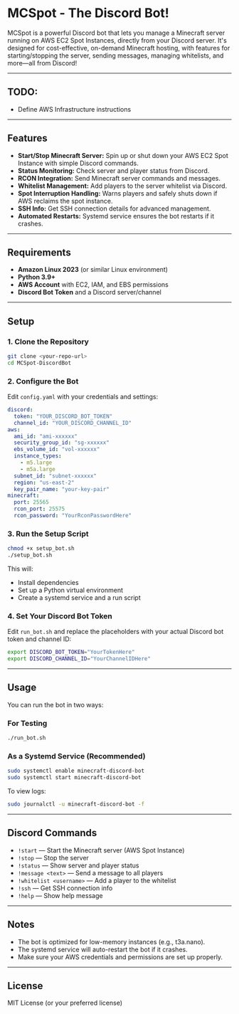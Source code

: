 # MCSpot - The Discord Bot!

MCSpot is a powerful Discord bot that lets you manage a Minecraft server running on AWS EC2 Spot Instances, directly from your Discord server. It's designed for cost-effective, on-demand Minecraft hosting, with features for starting/stopping the server, sending messages, managing whitelists, and more—all from Discord!

---

## TODO:

- Define AWS Infrastructure instructions

---

## Features

- **Start/Stop Minecraft Server:** Spin up or shut down your AWS EC2 Spot Instance with simple Discord commands.
- **Status Monitoring:** Check server and player status from Discord.
- **RCON Integration:** Send Minecraft server commands and messages.
- **Whitelist Management:** Add players to the server whitelist via Discord.
- **Spot Interruption Handling:** Warns players and safely shuts down if AWS reclaims the spot instance.
- **SSH Info:** Get SSH connection details for advanced management.
- **Automated Restarts:** Systemd service ensures the bot restarts if it crashes.

---

## Requirements

- **Amazon Linux 2023** (or similar Linux environment)
- **Python 3.9+**
- **AWS Account** with EC2, IAM, and EBS permissions
- **Discord Bot Token** and a Discord server/channel

---

## Setup

### 1. Clone the Repository

```bash
git clone <your-repo-url>
cd MCSpot-DiscordBot
```

### 2. Configure the Bot

Edit `config.yaml` with your credentials and settings:

```yaml
discord:
  token: "YOUR_DISCORD_BOT_TOKEN"
  channel_id: "YOUR_DISCORD_CHANNEL_ID"
aws:
  ami_id: "ami-xxxxxx"
  security_group_id: "sg-xxxxxx"
  ebs_volume_id: "vol-xxxxxx"
  instance_types:
    - m5.large
    - m5a.large
  subnet_id: "subnet-xxxxxx"
  region: "us-east-2"
  key_pair_name: "your-key-pair"
minecraft:
  port: 25565
  rcon_port: 25575
  rcon_password: "YourRconPasswordHere"
```

### 3. Run the Setup Script

```bash
chmod +x setup_bot.sh
./setup_bot.sh
```

This will:
- Install dependencies
- Set up a Python virtual environment
- Create a systemd service and a run script

### 4. Set Your Discord Bot Token

Edit `run_bot.sh` and replace the placeholders with your actual Discord bot token and channel ID:

```bash
export DISCORD_BOT_TOKEN="YourTokenHere"
export DISCORD_CHANNEL_ID="YourChannelIDHere"
```

---

## Usage

You can run the bot in two ways:

### For Testing

```bash
./run_bot.sh
```

### As a Systemd Service (Recommended)

```bash
sudo systemctl enable minecraft-discord-bot
sudo systemctl start minecraft-discord-bot
```

To view logs:

```bash
sudo journalctl -u minecraft-discord-bot -f
```

---

## Discord Commands

- `!start` — Start the Minecraft server (AWS Spot Instance)
- `!stop` — Stop the server
- `!status` — Show server and player status
- `!message <text>` — Send a message to all players
- `!whitelist <username>` — Add a player to the whitelist
- `!ssh` — Get SSH connection info
- `!help` — Show help message

---

## Notes

- The bot is optimized for low-memory instances (e.g., t3a.nano).
- The systemd service will auto-restart the bot if it crashes.
- Make sure your AWS credentials and permissions are set up properly.

---

## License

MIT License (or your preferred license) 